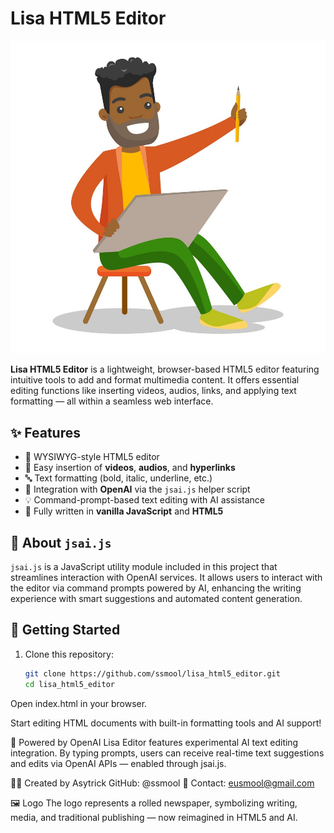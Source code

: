 # Lisa HTML5 Editor

![Lisa HTML5 Editor Logo](./assets/lisa_html_editor_x.jpg)

**Lisa HTML5 Editor** is a lightweight, browser-based HTML5 editor featuring intuitive tools to add and format multimedia content. It offers essential editing functions like inserting videos, audios, links, and applying text formatting — all within a seamless web interface.

## ✨ Features

- 📝 WYSIWYG-style HTML5 editor
- 🎥 Easy insertion of **videos**, **audios**, and **hyperlinks**
- 🔤 Text formatting (bold, italic, underline, etc.)
- 🧠 Integration with **OpenAI** via the `jsai.js` helper script
- 💡 Command-prompt-based text editing with AI assistance
- 💯 Fully written in **vanilla JavaScript** and **HTML5**

## 🧩 About `jsai.js`

`jsai.js` is a JavaScript utility module included in this project that streamlines interaction with OpenAI services. It allows users to interact with the editor via command prompts powered by AI, enhancing the writing experience with smart suggestions and automated content generation.

## 📁 Getting Started

1. Clone this repository:
   ```bash
   git clone https://github.com/ssmool/lisa_html5_editor.git
   cd lisa_html5_editor
Open index.html in your browser.

Start editing HTML documents with built-in formatting tools and AI support!

🧠 Powered by OpenAI
Lisa Editor features experimental AI text editing integration. By typing prompts, users can receive real-time text suggestions and edits via OpenAI APIs — enabled through jsai.js.

👨‍💻 Created by
Asytrick
GitHub: @ssmool
📧 Contact: eusmool@gmail.com

🖼️ Logo
The logo represents a rolled newspaper, symbolizing writing, media, and traditional publishing — now reimagined in HTML5 and AI.
